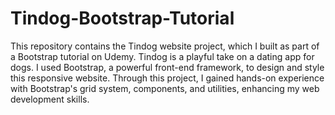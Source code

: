 # Tindog-Bootstrap-Tutorial
This repository contains the Tindog website project, which I built as part of a Bootstrap tutorial on Udemy. Tindog is a playful take on a dating app for dogs. I used Bootstrap, a powerful front-end framework, to design and style this responsive website. Through this project, I gained hands-on experience with Bootstrap's grid system, components, and utilities, enhancing my web development skills.


